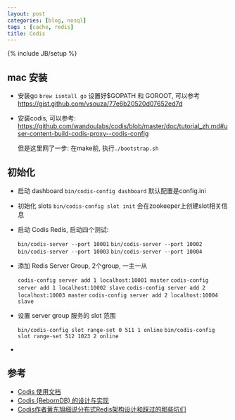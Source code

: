 ```yaml
---
layout: post
categories: [blog, nosql]
tags : [cache, redis]
title: Codis
---
```

{% include JB/setup %}

## mac 安装

* 安装go `brew isntall go` 设置好$GOPATH 和 GOROOT, 可以参考 https://gist.github.com/vsouza/77e6b20520d07652ed7d

* 安装codis, 可以参考: https://github.com/wandoulabs/codis/blob/master/doc/tutorial_zh.md#user-content-build-codis-proxy--codis-config

  但是这里网了一步: 在make前, 执行`./bootstrap.sh`

## 初始化

* 启动 dashboard `bin/codis-config dashboard` 默认配置是config.ini

* 初始化 slots `bin/codis-config slot init` 会在zookeeper上创建slot相关信息

* 启动 Codis Redis,  启动四个测试:

  `bin/codis-server --port 10001`
  `bin/codis-server --port 10002`
  `bin/codis-server --port 10003`
  `bin/codis-server --port 10004`

* 添加 Redis Server Group, 2个group, 一主一从

  `codis-config server add 1 localhost:10001 master`
  `codis-config server add 1 localhost:10002 slave`
  `codis-config server add 2 localhost:10003 master`
  `codis-config server add 2 localhost:10004 slave`

* 设置 server group 服务的 slot 范围

  `bin/codis-config slot range-set 0 511 1 online`
  `bin/codis-config slot range-set 512 1023 2 online`

* 

## 参考

* [Codis 使用文档](https://github.com/wandoulabs/codis/blob/master/doc/tutorial_zh.md)
* [Codis (RebornDB) 的设计与实现](http://0xffff.me/blog/2014/11/11/codis-de-she-ji-yu-shi-xian-1/)
* [Codis作者黄东旭细说分布式Redis架构设计和踩过的那些坑们](http://www.open-open.com/lib/view/open1436360508098.html)
